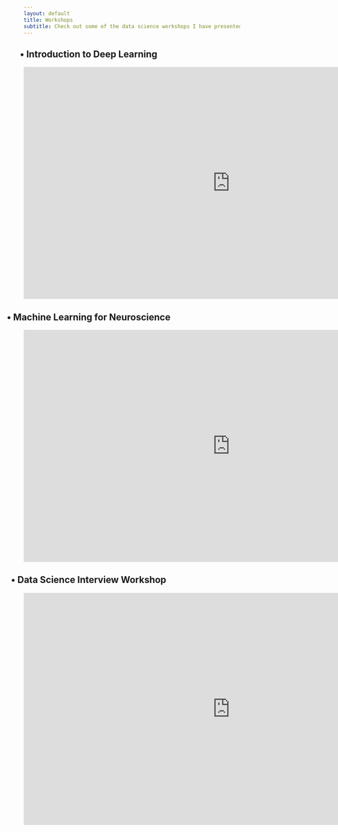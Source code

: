 ```yaml
---
layout: default
title: Workshops
subtitle: Check out some of the data science workshops I have presented!
---
```

<style>
h2   {position:"relative";
    transform: translate(-20%, 0px)}
</style>

<center>
<h2>• Introduction to Deep Learning</h2>
<iframe width="960" height="540" src="https://www.youtube.com/embed/NtevtCR38oE" frameborder="0" allow="accelerometer; autoplay; clipboard-write; encrypted-media; gyroscope; picture-in-picture" allowfullscreen></iframe>
</center>

<center>
<h2>• Machine Learning for Neuroscience</h2>
<iframe width="960" height="540" src="https://www.youtube.com/embed/rvdR4MRVaYk" frameborder="0" allow="accelerometer; autoplay; clipboard-write; encrypted-media; gyroscope; picture-in-picture" allowfullscreen></iframe>
</center>

<center>
<h2>• Data Science Interview Workshop</h2>
<iframe width="960" height="540" src="https://www.youtube.com/embed/y_39KJzhQlk" frameborder="0" allow="accelerometer; autoplay; clipboard-write; encrypted-media; gyroscope; picture-in-picture" allowfullscreen></iframe>
</center>